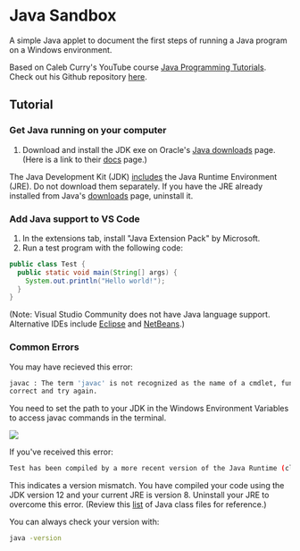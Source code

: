 # Java Sandbox

A simple Java applet to document the first steps of running a Java program on a Windows environment.

Based on Caleb Curry's YouTube course [Java Programming Tutorials](https://www.youtube.com/watch?v=2dZiMBwX_5Q&list=PL_c9BZzLwBRKIMP_xNTJxi9lIgQhE51rF). Check out his Github repository [here](https://github.com/CalebCurry/YouTube/tree/master/SignalR).

## Tutorial

### Get Java running on your computer

1. Download and install the JDK exe on Oracle's [Java downloads](https://www.oracle.com/technetwork/java/javase/downloads/index.html) page. (Here is a link to their [docs](https://docs.oracle.com/en/java/javase/12/) page.)

The Java Development Kit (JDK) [includes](https://docs.oracle.com/goldengate/1212/gg-winux/GDRAD/java.htm#BGBFHBEA) the Java Runtime Environment (JRE). Do not download them separately. If you have the JRE already installed from Java's [downloads](https://www.java.com/en/download/manual.jsp) page, uninstall it.

### Add Java support to VS Code

1. In the extensions tab, install "Java Extension Pack" by Microsoft.
1. Run a test program with the following code:

``` java 
public class Test {
  public static void main(String[] args) {
    System.out.println("Hello world!");
  }
}
```

(Note: Visual Studio Community does not have Java language support. Alternative IDEs include [Eclipse](https://www.eclipse.org/downloads/packages/) and [NetBeans](https://netbeans.org/).)

### Common Errors

You may have recieved this error:

``` bash
javac : The term 'javac' is not recognized as the name of a cmdlet, function, script file, or operable program. Check the spelling of the name, or if a path was included, verify that the path is 
correct and try again.
```

You need to set the path to your JDK in the Windows Environment Variables to access javac commands in the terminal.

![](https://github.com/king-melchizedek/Java-Sandbox/raw/master/images/set_environment_variables.gif)

If you've received this error:

``` bash
Test has been compiled by a more recent version of the Java Runtime (class file version 56.0), this version of the Java Runtime only recognizes class file versions up to 52.0
```

This indicates a version mismatch. You have compiled your code using the JDK version 12 and your current JRE is version 8. Uninstall your JRE to overcome this error. (Review this [list](https://stackoverflow.com/questions/9170832/list-of-java-class-file-format-major-version-numbers) of Java class files for reference.)

You can always check your version with:

``` bash
java -version
```